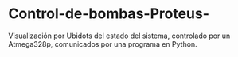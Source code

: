 # Control-de-bombas-Proteus-
Visualización por Ubidots del estado del sistema, controlado por un Atmega328p, comunicados por una programa en Python.
